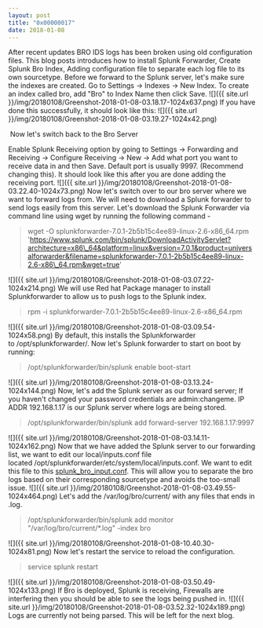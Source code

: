 ```yaml
---
layout: post
title: "0x00000017"
date: 2018-01-08
---
```



After recent updates BRO IDS logs has been broken using old configuration files. This blog posts introduces how to install Splunk Forwarder, Create Splunk Bro Index, Adding configuration file to separate each log file to its own sourcetype. Before we forward to the Splunk server, let's make sure the indexes are created. Go to Settings -> Indexes -> New Index. To create an index called bro, add "Bro" to Index Name then click Save. ![]({{ site.url }}/img/20180108/Greenshot-2018-01-08-03.18.17-1024x637.png) If you have done this successfully, it should look like this: ![]({{ site.url }}/img/20180108/Greenshot-2018-01-08-03.19.27-1024x42.png)

 Now let's switch back to the Bro Server

Enable Splunk Receiving option by going to Settings -> Forwarding and Receiving -> Configure Receiving -> New -> Add what port you want to receive data in and then Save. Default port is usually 9997. (Recommend changing this). It should look like this after you are done adding the receiving port. ![]({{ site.url }}/img/20180108/Greenshot-2018-01-08-03.22.40-1024x73.png) Now let's switch over to our bro server where we want to forward logs from. We will need to download a Splunk forwarder to send logs easily from this server. Let's download the Splunk Forwarder via command line using wget by running the following command -

> wget -O splunkforwarder-7.0.1-2b5b15c4ee89-linux-2.6-x86\_64.rpm 'https://www.splunk.com/bin/splunk/DownloadActivityServlet?architecture=x86\_64&platform=linux&version=7.0.1&product=universalforwarder&filename=splunkforwarder-7.0.1-2b5b15c4ee89-linux-2.6-x86\_64.rpm&wget=true'

![]({{ site.url }}/img/20180108/Greenshot-2018-01-08-03.07.22-1024x214.png) We will use Red hat Package manager to install Splunkforwarder to allow us to push logs to the Splunk index.

> rpm -i splunkforwarder-7.0.1-2b5b15c4ee89-linux-2.6-x86\_64.rpm

![]({{ site.url }}/img/20180108/Greenshot-2018-01-08-03.09.54-1024x58.png) By default, this installs the Splunkforwarder to /opt/splunkforwarder/. Now let's Splunk forwarder to start on boot by running:

> /opt/splunkforwarder/bin/splunk enable boot-start

![]({{ site.url }}/img/20180108/Greenshot-2018-01-08-03.13.24-1024x144.png) Now, let's add the Splunk server as our forward server; If you haven't changed your password credentials are admin:changeme. IP ADDR 192.168.1.17 is our Splunk server where logs are being stored.

> /opt/splunkforwarder/bin/splunk add forward-server 192.168.1.17:9997

![]({{ site.url }}/img/20180108/Greenshot-2018-01-08-03.14.11-1024x162.png) Now that we have added the Splunk server to our forwarding list, we want to edit our local/inputs.conf file located /opt/splunkforwarder/etc/system/local/inputs.conf. We want to edit this file to this [splunk\_bro\_input.conf](https://raw.githubusercontent.com/felixguerrero12/area1337/master/splunk_bro_input.conf). This will allow you to separate the bro logs based on their corresponding sourcetype and avoids the too-small issue. ![]({{ site.url }}/img/20180108/Greenshot-2018-01-08-03.49.55-1024x464.png) Let's add the /var/log/bro/current/ with any files that ends in .log.

> /opt/splunkforwarder/bin/splunk add monitor "/var/log/bro/current/\*.log" -index bro

![]({{ site.url }}/img/20180108/Greenshot-2018-01-08-10.40.30-1024x81.png) Now let's restart the service to reload the configuration.

> service splunk restart

![]({{ site.url }}/img/20180108/Greenshot-2018-01-08-03.50.49-1024x133.png) If Bro is deployed, Splunk is receiving, Firewalls are interfering then you should be able to see the logs being pushed in. ![]({{ site.url }}/img/20180108/Greenshot-2018-01-08-03.52.32-1024x189.png) Logs are currently not being parsed. This will be left for the next blog.
